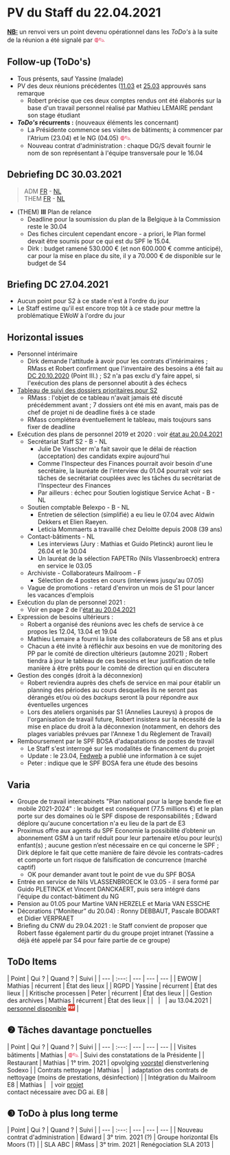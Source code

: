 <link rel="stylesheet" href="https://newdevprojects.github.io/S2/S2.css">
<link rel="stylesheet" href="S2.css">

# PV du Staff du 22.04.2021

<u><b>NB:</b></u> un renvoi vers un point devenu opérationnel dans les *ToDo's* à la suite de la réunion a été signalé par <font color="crimson" size="3px">&#10179;&#9998;</font>

## Follow-up (ToDo's)

* Tous présents, sauf Yassine (malade)
* PV des deux réunions précédentes ([11.03](Tableau_Staff_20210311.pdf) et [25.03](Tableau_Staff_20210325.pdf) approuvés sans remarque
    * Robert précise que ces deux comptes rendus ont été élaborés sur la base d'un travail personnel réalisé par Mathieu LEMAIRE pendant son stage étudiant
* <b>*ToDo's* récurrents :</b> (nouveaux éléments les concernant)  
    * La Présidente commence ses visites de bâtiments; à commencer par l'Atrium (23.04) et le NG (04.05) <font color="crimson" size="3px">&#10179;&#9998;</font>
    * Nouveau contrat d'administration : chaque DG/S devait fournir le nom de son représentant à l'équipe transversale pour le 16.04

## Debriefing DC 30.03.2021

> ADM [FR](https://newdevprojects.github.io/S2/Staff/20210330_Adm_FR.pdf) - [NL](https://newdevprojects.github.io/S2/Staff/20210330_Adm_NL.pdf)<br>THEM [FR](https://newdevprojects.github.io/S2/Staff/20210330_Them_FR.pdf) - [NL](https://newdevprojects.github.io/S2/Staff/20210330_Them_NL.pdf)

* (THEM) <b>III</b> Plan de relance
    * Deadline pour la soumission du plan de la Belgique à la Commission reste le 30.04
    * Des fiches circulent cependant encore - a priori, le Plan formel devait être soumis pour ce qui est du SPF le 15.04. 
    * Dirk : budget ramené 530.000 € (et non 600.000 € comme anticipé), car pour la mise en place du site, il y a 70.000 € de disponible sur le budget de S4

## Briefing DC 27.04.2021

* Aucun point pour S2 à ce stade n'est à l'ordre du jour
* Le Staff estime qu'il est encore trop tôt à ce stade pour mettre la problématique EWoW à l'ordre du jour

## Horizontal issues

* Personnel intérimaire
    * Dirk demande l'attitude à avoir pour les contrats d'intérimaires ; RMass et Robert confirment que l'inventaire des besoins a été fait au [DC 20.10.2020](https://newdevprojects.github.io/S2/Staff/20201020_Adm_FR.pdf) (Point III.) ; S2 n'a pas exclu d'y faire appel, si l'exécution des plans de personnel aboutit à des échecs
* [Tableau de suivi des dossiers prioritaires pour S2](https://newdevprojects.github.io/S2/Staff_20210422/Tableau_Suivi_dossiers_prioritaires_S2.pdf)
    * RMass : l'objet de ce tableau n'avait jamais été discuté précédemment avant ; 7 dossiers ont été mis en avant, mais pas de chef de projet ni de deadline fixés à ce stade
    * RMass complétera éventuellement le tableau, mais toujours sans fixer de deadline 
* Exécution des plans de personnel 2019 et 2020 : voir [état au 20.04.2021](https://newdevprojects.github.io/S2/Staff_20210422/TablePlansPersonnel_20210420.pdf)
    * Secrétariat Staff S2 - B - NL
        * Julie De Visscher m'a fait savoir que le délai de réaction (acceptation) des candidats expire aujourd'hui
        * Comme l'Inspecteur des Finances pourrait avoir besoin d'une secrétaire, la lauréate de l'interview du 01.04 pourrait voir ses tâches de secrétariat couplées avec les tâches du secrétariat de l'Inspecteur des Finances
        * Par ailleurs : échec pour Soutien logistique Service Achat - B - NL
    * Soutien comptable Belexpo - B - NL
        * Entretien de sélection (simplifié) a eu lieu le 07.04 avec Aldwin Dekkers et Elien Raeyen.
        * Leticia Mommaerts a travaillé chez Deloitte depuis 2008 (39 ans)
    * Contact-bâtiments - NL
        * Les interviews (Jury : Mathias et Guido Pletinck) auront lieu le 26.04 et le 30.04
        * Un lauréat de la sélection FAPETRo (Nils Vlassenbroeck) entrera en service le 03.05 
    * Archiviste - Collaborateurs Mailroom - F
        * Sélection de 4 postes en cours (interviews jusqu'au 07.05)
    * Vague de promotions - retard d'environ un mois de S1 pour lancer les vacances d'emplois
* Exécution du plan de personnel 2021 :
    * Voir en page 2 de l'[état au 20.04.2021](https://newdevprojects.github.io/S2/Staff_20210422/TablePlansPersonnel_20210420.pdf)
* Expression de besoins ultérieurs :
    * Robert a organisé des réunions avec les chefs de service à ce propos les 12.04, 13.04 et 19.04
    * Mathieu Lemaire a fourni la liste des collaborateurs de 58 ans et plus
    * Chacun a été invité à réfléchir aux besoins en vue de monitoring des PP par le comité de direction ultérieurs (automne 2021) ; Robert tiendra à jour le tableau de ces besoins et leur justification de telle manière à être prêts pour le comité de direction qui en discutera 
* Gestion des congés (droit à la déconnexion)
    * Robert reviendra auprès des chefs de service en mai pour établir un planning des périodes au cours desquelles ils ne seront pas dérangés et/ou où des *backups* seront là pour répondre aux éventuelles urgences
    * Lors des ateliers organisés par S1 (Annelies Laureys) à propos de l'organisation de travail future, Robert insistera sur la nécessité de la mise en place du droit à la déconnexion (notamment, en dehors des plages variables prévues par l'Annexe 1 du Règlement de Travail)
* Remboursement par le SPF BOSA d'adapatations de postes de travail 
    * Le Staff s'est interrogé sur les modalités de financement du projet
    * Update : le 23.04, [Fedweb](https://fedweb.belgium.be/fr/actualites/2021/budget-suppl%C3%A9mentaire-pour-ladaptation-des-postes-de-t%C3%A9l%C3%A9travail-des-fonctionnaires) a publié une information à ce sujet
    * Peter : indique que le SPF BOSA fera une étude des besoins

## Varia

* Groupe de travail intercabinets "Plan national pour la large bande fixe et mobile 2021-2024" : le budget est conséquent (77.5 millions €) et le plan porte sur des domaines où le SPF dispose de responsabilités ; Edward déplore qu'aucune concertation n'a eu lieu de la part de E3
* Proximus offre aux agents du SPF Economie la possibilité d’obtenir un abonnement GSM à un tarif réduit pour leur partenaire et/ou pour leur(s) enfant(s) ; aucune gestion n’est nécessaire en ce qui concerne le SPF ; Dirk déplore le fait que cette manière de faire dévoie les contrats-cadres et comporte un fort risque de falsification de concurrence (marché captif)
    * OK pour demander avant tout le point de vue du SPF BOSA
* Entrée en service de Nils VLASSENBROECK le 03.05 - il sera formé par Guido PLETINCK et Vincent DANCKAERT, puis sera intégré dans l'équipe du contact-bâtiment du NG
* Pension au 01.05 pour Martine VAN HERZELE et Maria VAN ESSCHE
* Décorations (“Moniteur” du 20.04) : Ronny DEBBAUT, Pascale BODART et Didier VERPRAET
* Briefing du CNW du 29.04.2021 : le Staff convient de proposer que Robert fasse également partir du du groupe projet intranet (Yassine a déjà été appelé par S4 pour faire partie de ce groupe)

## ToDo Items

| Point | Qui ? | Quand ? | Suivi |
| --- | :---: | --- | --- | --- |
| EWOW | Mathias | récurrent | &Eacute;tat des lieux |
| RGPD | Yassine | récurrent | &Eacute;tat des lieux |
| Kritische processen | Peter | récurrent | &Eacute;tat des lieux |
| Gestion des archives | Mathias | récurrent | &Eacute;tat des lieux |
| &nbsp; | &nbsp; | au 13.04.2021 | [personnel disponible](20210413_Planning_archives.pdf) ![](pdf.png) |

## &#10103; Tâches davantage ponctuelles

| Point | Qui ? | Quand ? | Suivi |
| --- | :---: | --- | --- | --- |
| Visites bâtiments | Mathias | <font color="crimson" size="3px">&#10179;&#9998;</font> | Suivi des constatations de la Présidente |
| Restaurant | Mathias | 1° trim. 2021 | opvolging [voorstel](https://newdevprojects.github.io/S2/Staff_20210107/20210107_Sodexo_aangepaste_werking.pdf) dienstverlening Sodexo |
| Contrats nettoyage | Mathias | &nbsp; | adaptation des contrats de nettoyage (moins de prestations, désinfection) |
| Intégration du Mailroom E8 | Mathias | &nbsp; | voir [projet](https://newdevprojects.github.io/S2/Staff_20210204/Nota_verzendingsdienst_E8.pdf)<br>contact nécessaire avec DG ai. E8 |

## &#10104; ToDo à plus long terme

| Point | Qui ? | Quand ? | Suivi |
| --- | :---: | --- | --- | --- |
| Nouveau contrat d'administration | Edward | 3° trim. 2021 (?) | Groupe horizontal Els Moors (T) |
| SLA ABC | RMass | 3° trim. 2021 | Renégociation SLA 2013 |
